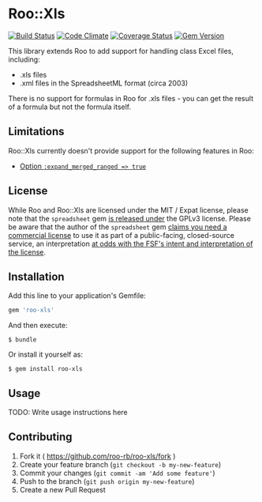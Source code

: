 # Roo::Xls

[![Build Status](https://img.shields.io/travis/roo-rb/roo-xls.svg?style=flat-square)](https://travis-ci.org/roo-rb/roo-xls) [![Code Climate](https://img.shields.io/codeclimate/github/roo-rb/roo-xls.svg?style=flat-square)](https://codeclimate.com/github/roo-rb/roo-xls) [![Coverage Status](https://img.shields.io/coveralls/roo-rb/roo-xls.svg?style=flat-square)](https://coveralls.io/r/roo-rb/roo-xls) [![Gem Version](https://img.shields.io/gem/v/roo-xls.svg?style=flat-square)](https://rubygems.org/gems/roo-xls)

This library extends Roo to add support for handling class Excel files, including:

* .xls files
* .xml files in the SpreadsheetML format (circa 2003)

There is no support for formulas in Roo for .xls files - you can get the result
of a formula but not the formula itself.

## Limitations

Roo::Xls currently doesn't provide support for the following features in Roo:
* [Option `:expand_merged_ranged => true`](https://github.com/roo-rb/roo#expand_merged_ranges)

## License

While Roo and Roo::Xls are licensed under the MIT / Expat license, please note that the `spreadsheet` gem [is released under](https://github.com/zdavatz/spreadsheet/blob/master/LICENSE.txt) the GPLv3 license. Please be aware that the author of the `spreadsheet` gem [claims you need a commercial license](http://spreadsheet.ch/2014/10/24/using-ruby-spreadsheet-on-heroku-with-dynos/) to use it as part of a public-facing, closed-source service, an interpretation [at odds with the FSF's intent and interpretation of the license](http://www.gnu.org/licenses/gpl-faq.html#UnreleasedMods). 

## Installation

Add this line to your application's Gemfile:

```ruby
gem 'roo-xls'
```

And then execute:

    $ bundle

Or install it yourself as:

    $ gem install roo-xls

## Usage

TODO: Write usage instructions here

## Contributing

1. Fork it ( https://github.com/roo-rb/roo-xls/fork )
2. Create your feature branch (`git checkout -b my-new-feature`)
3. Commit your changes (`git commit -am 'Add some feature'`)
4. Push to the branch (`git push origin my-new-feature`)
5. Create a new Pull Request

